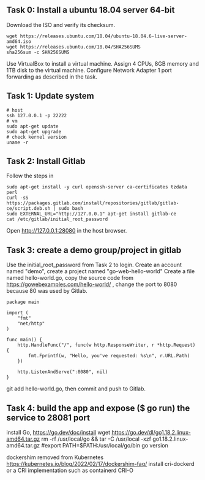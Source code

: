 ## Task 0: Install a ubuntu 18.04 server 64-bit
Download the ISO and verify its checksum.

    wget https://releases.ubuntu.com/18.04/ubuntu-18.04.6-live-server-amd64.iso
    wget https://releases.ubuntu.com/18.04/SHA256SUMS
    sha256sum -c SHA256SUMS
Use VirtualBox to install a virtual machine. Assign 4 CPUs, 8GB memory and 1TB disk to the virtual machine. Configure Network Adapter 1 port forwarding as described in the task.
## Task 1: Update system
    # host
    ssh 127.0.0.1 -p 22222
    # vm
    sudo apt-get update
    sudo apt-get upgrade
    # check kernel version
    uname -r
## Task 2: Install Gitlab
Follow the steps in 

    sudo apt-get install -y curl openssh-server ca-certificates tzdata perl
    curl -sS https://packages.gitlab.com/install/repositories/gitlab/gitlab-ce/script.deb.sh | sudo bash
    sudo EXTERNAL_URL="http://127.0.0.1" apt-get install gitlab-ce
    cat /etc/gitlab/initial_root_password

Open http://127.0.0.1:28080 in the host browser.
## Task 3: create a demo group/project in gitlab
Use the initial_root_password from Task 2 to login. Create an account named "demo", create a project named "go-web-hello-world"
Create a file named hello-world.go, copy the source code from https://gowebexamples.com/hello-world/ , change the port to 8080 because 80 was used by Gitlab.

    package main

    import (
        "fmt"
        "net/http"
    )

    func main() {
        http.HandleFunc("/", func(w http.ResponseWriter, r *http.Request) {
            fmt.Fprintf(w, "Hello, you've requested: %s\n", r.URL.Path)
        })

        http.ListenAndServe(":8080", nil)
    }

git add hello-world.go, then commit and push to Gitlab.

## Task 4: build the app and expose ($ go run) the service to 28081 port
install Go, https://go.dev/doc/install
    wget https://go.dev/dl/go1.18.2.linux-amd64.tar.gz
    rm -rf /usr/local/go && tar -C /usr/local -xzf go1.18.2.linux-amd64.tar.gz
    #export PATH=$PATH:/usr/local/go/bin
    go version

dockershim removed from Kubernetes
https://kubernetes.io/blog/2022/02/17/dockershim-faq/
install cri-dockerd
or a CRI implementation such as containerd CRI-O

